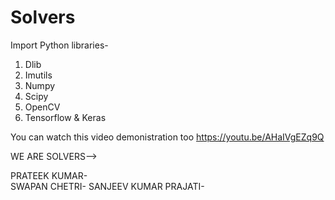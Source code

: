# Solvers
Import Python libraries-
1) Dlib
2) Imutils
3) Numpy
4) Scipy
5) OpenCV
6) Tensorflow & Keras

You can watch this video demonistration too https://youtu.be/AHaIVgEZq9Q

WE ARE SOLVERS-->

PRATEEK KUMAR-  
SWAPAN CHETRI-
SANJEEV KUMAR PRAJATI-

